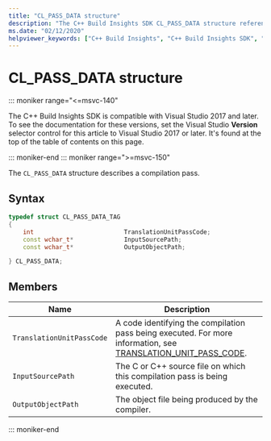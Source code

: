 ```yaml
---
title: "CL_PASS_DATA structure"
description: "The C++ Build Insights SDK CL_PASS_DATA structure reference."
ms.date: "02/12/2020"
helpviewer_keywords: ["C++ Build Insights", "C++ Build Insights SDK", "CL_PASS_DATA", "throughput analysis", "build time analysis", "vcperf.exe"]
---
```

# CL_PASS_DATA structure

::: moniker range="<=msvc-140"

The C++ Build Insights SDK is compatible with Visual Studio 2017 and later. To see the documentation for these versions, set the Visual Studio **Version** selector control for this article to Visual Studio 2017 or later. It's found at the top of the table of contents on this page.

::: moniker-end
::: moniker range=">=msvc-150"

The `CL_PASS_DATA` structure describes a compilation pass.

## Syntax

```cpp
typedef struct CL_PASS_DATA_TAG
{
    int                         TranslationUnitPassCode;
    const wchar_t*              InputSourcePath;
    const wchar_t*              OutputObjectPath;

} CL_PASS_DATA;
```

## Members

| Name | Description |
|--|--|
| `TranslationUnitPassCode` | A code identifying the compilation pass being executed. For more information, see [TRANSLATION_UNIT_PASS_CODE](translation-unit-pass-code-enum.md). |
| `InputSourcePath` | The C or C++ source file on which this compilation pass is being executed. |
| `OutputObjectPath` | The object file being produced by the compiler. |

::: moniker-end
